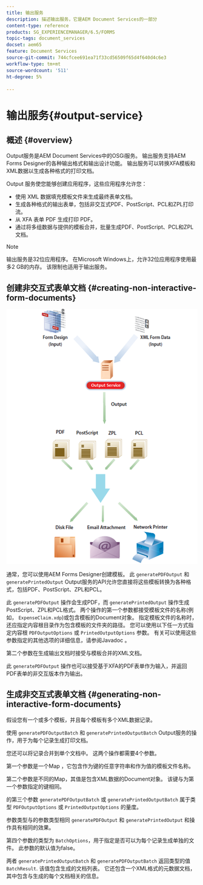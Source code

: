 ```yaml
---
title: 输出服务
description: 描述输出服务，它是AEM Document Services的一部分
content-type: reference
products: SG_EXPERIENCEMANAGER/6.5/FORMS
topic-tags: document_services
docset: aem65
feature: Document Services
source-git-commit: 744cfcee691ea71f33cd56509f65d4f640d4c6e3
workflow-type: tm+mt
source-wordcount: '511'
ht-degree: 5%

---
```


# 输出服务{#output-service}

## 概述 {#overview}

Output服务是AEM Document Services中的OSGi服务。 输出服务支持AEM Forms Designer的各种输出格式和输出设计功能。 输出服务可以转换XFA模板和XML数据以生成各种格式的打印文档。

Output 服务使您能够创建应用程序，这些应用程序允许您：

* 使用 XML 数据填充模板文件来生成最终表单文档。
* 生成各种格式的输出表单，包括非交互式PDF、PostScript、PCL和ZPL打印流。
* 从 XFA 表单 PDF 生成打印 PDF。
* 通过将多组数据与提供的模板合并，批量生成PDF、PostScript、PCL和ZPL文档。

>[!NOTE]
>
>输出服务是32位应用程序。 在Microsoft Windows上，允许32位应用程序使用最多2 GB的内存。 该限制也适用于输出服务。

## 创建非交互式表单文档 {#creating-non-interactive-form-documents}

![usingoutput_modified](assets/usingoutput_modified.png)

通常，您可以使用AEM Forms Designer创建模板。 此 `generatePDFOutput` 和 `generatePrintedOutput` Output服务的API允许您直接将这些模板转换为各种格式，包括PDF、PostScript、ZPL和PCL。

此 `generatePDFOutput` 操作会生成PDF，而 `generatePrintedOutput` 操作生成PostScript、ZPL和PCL格式。 两个操作的第一个参数都接受模板文件的名称(例如， `ExpenseClaim.xdp`)或包含模板的Document对象。 指定模板文件的名称时，还应指定内容根目录作为包含模板的文件夹的路径。 您可以使用以下任一方式指定内容根 `PDFOutputOptions` 或 `PrintedOutputOptions` 参数。 有关可以使用这些参数指定的其他选项的详细信息，请参阅Javadoc 。

第二个参数在生成输出文档时接受与模板合并的XML文档。

此 `generatePDFOutput` 操作也可以接受基于XFA的PDF表单作为输入，并返回PDF表单的非交互版本作为输出。

## 生成非交互式表单文档 {#generating-non-interactive-form-documents}

假设您有一个或多个模板，并且每个模板有多个XML数据记录。

使用 `generatePDFOutputBatch` 和 `generatePrintedOutputBatch` Output服务的操作，用于为每个记录生成打印文档。

您还可以将记录合并到单个文档中。 这两个操作都需要4个参数。

第一个参数是一个Map ，它包含作为键的任意字符串和作为值的模板文件名称。

第二个参数是不同的Map，其值是包含XML数据的Document对象。 该键与为第一个参数指定的键相同。

的第三个参数 `generatePDFOutputBatch` 或 `generatePrintedOutputBatch` 属于类型 `PDFOutputOptions` 或 `PrintedOutputOptions` 的量度。

参数类型与的参数类型相同 `generatePDFOutput` 和 `generatePrintedOutput` 和操作具有相同的效果。

第四个参数的类型为 `BatchOptions`，用于指定是否可以为每个记录生成单独的文件。 此参数的默认值为false。

两者 `generatePrintedOutputBatch` 和 `generatePDFOutputBatch` 返回类型的值 `BatchResult`. 该值包含生成的文档列表。 它还包含一个XML格式的元数据文档，其中包含与生成的每个文档相关的信息。
